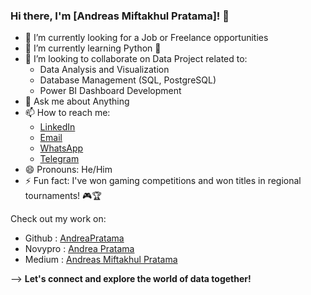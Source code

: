 ### Hi there, I'm [Andreas Miftakhul Pratama]! 👋

<!-- 
**AndreaPratama/AndreaPratama** is a ✨ _special_ ✨ repository because its `README.md` (this file) appears on your GitHub profile.

Here are some ideas to get you started:
-->

- 🔭 I’m currently looking for a Job or Freelance opportunities
- 🌱 I’m currently learning Python 🐍
- 👯 I’m looking to collaborate on Data Project related to:
  - Data Analysis and Visualization
  - Database Management (SQL, PostgreSQL)
  - Power BI Dashboard Development
- 💬 Ask me about Anything
- 📫 How to reach me:
  - [LinkedIn](https://www.linkedin.com/in/andreas-mp/)
  - [Email](mailto:andreapratama04@gmail.com)
  - [WhatsApp](https://wa.me/6282336948803)
  - [Telegram](https://t.me/6287855031173)
- 😄 Pronouns: He/Him
- ⚡ Fun fact: I've won gaming competitions and won titles in regional tournaments! 🎮🏆

Check out my work on:
  - Github : [AndreaPratama](https://github.com/AndreaPratama)
  - Novypro : [Andrea Pratama](https://www.novypro.com/profile_projects/andreapratama)
  - Medium : [Andreas Miftakhul Pratama](https://medium.com/@andreapratama04)


--> **Let's connect and explore the world of data together!**
